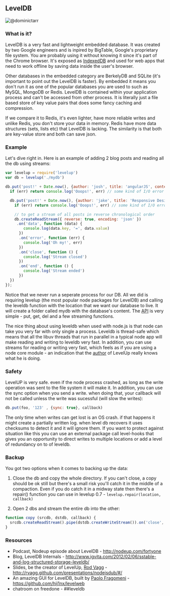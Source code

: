## LevelDB

![@dominictarr](http://i.imgur.com/AxuKdQE.png)

### What is it?
LevelDB is a very fast and lightweight embedded database. It was created by two Google engineers and is inpired by BigTable, Google's proprietary file system. You are probably using it without knowing it since it's part of the Chrome browser. It's exposed as [IndexedDB](https://developer.mozilla.org/en-US/docs/IndexedDB) and used for web apps that need to work offline by saving data inside the user's browser.

Other databases in the embedded category are BerkelyDB and SQLite (it's important to point out the LevelDB is faster).
By embedded it means you don't run it as one of the popular databases you are used to such as MySQL, MongoDB or Redis.
LevelDB is contained within your application process and can't be accessed from other process.
It is literally just a file based store of key value pairs that does some fancy caching and compression.

If we compare it to Redis, it's even lighter, have more reliable writes and unlike Redis, you don't store your data in memory. Redis have more data structures (sets, lists etc) that LevelDB is lacking.  The similarity is that both are key-value store and both can save json.

### Example
Let's dive right in. Here is an example of adding 2 blog posts and reading all the db using streams:

```js
var levelup = require('levelup')
var db = levelup('./mydb')

db.put('post!' + Date.now(), {author: 'josh', title: 'angularJS', content: '<p> bla bla bla </p>'}, {encoding:'json'}, function (err) {
  if (err) return console.log('Ooops!', err) // some kind of I/O error

  db.put('post!' + Date.now(), {author: 'jake', title: 'Responsive Design', content: '<p> blu blu blu </p>'}, {encoding:'json'}, function (err) {
    if (err) return console.log('Ooops!', err) // some kind of I/O error

    // to get a stream of all posts in reverse chronological order
    db.createReadStream({ reverse: true, encoding: 'json' })
     .on('data', function (data) {
        console.log(data.key, '=', data.value)
      })
      .on('error', function (err) {
        console.log('Oh my!', err)
      })
      .on('close', function () {
        console.log('Stream closed')
      })
      .on('end', function () {
        console.log('Stream ended')
      })
  })
});
```

Notice that we never run a seperate process for our DB. All we did is requiring levelup (the most popular node packages for LevelDB) and calling the leveldb function with the location that we want our database to live.
It will create a folder called mydb with the database's content.
The [API](https://github.com/rvagg/node-levelup#api) is very simple - put, get, del and a few streaming functions.

The nice thing about using leveldb when used with node.js is that node can take you very far with only single a process. Leveldb is thread-safe which means that all the libuv threads that run in parallel in a typical node app will make reading and writing to leveldb very fast. In addition, you can use streams for reading or writing very fast, which feels as if you are using a node core module - an indication that the [author](https://github.com/rvagg) of LevelUp really knows what he is doing.

### Safety
LevelUP is very safe. even if the node process crashed, as long as the write operation was sent to the file system it will make it.
In addition, you can use the sync option when you send a write. when doing that, your callback will not be called unless the write was sucessful (will slow the writes):

```js
db.put(foo, '123' , {sync: true}, callback)
```

The only time when writes can get lost is an OS crash. if that happens it might create a partially written log. when level db recovers it uses checksums to detect it and it will ignore them. If you want to protect against situation like this you can use an external package call level-hooks that gives you an opportunity to direct writes to multiple locations or add a level of redundancy on to of leveldb.

### Backup
You got two options when it comes to backing up the data:  

1. Close the db and copy the whole directory.   If you can't close, a copy should be ok still but there's a small risk you'll catch it in the middle of a compaction.  Even if you do catch it in a midway state then there's a repair() function you can use in levelup 0.7 - `levelup.repair(location, callback)`

1. Open 2 dbs and stream the entire db into the other:

```js
function copy (srcdb, dstdb, callback) {
  srcdb.createReadStream().pipe(dstdb.createWriteStream()).on('close', callback)
}
```

### Resources

* Podcast, Nodeup episode about LevelDB - http://nodeup.com/fortyone 
* Blog, LevelDB Internals - http://www.igvita.com/2012/02/06/sstable-and-log-structured-storage-leveldb/
* Slides, be the creator of LevelUp, [Rod Vagg](https://github.com/rvagg) - http://rvagg.github.com/presentations/nodejsdub/#/
* An amazing GUI for LevelDB, built by [Paolo Fragomeni](https://github.com/hij1nx) - https://github.com/hij1nx/levelweb
* chatroom on freedone - ##leveldb


